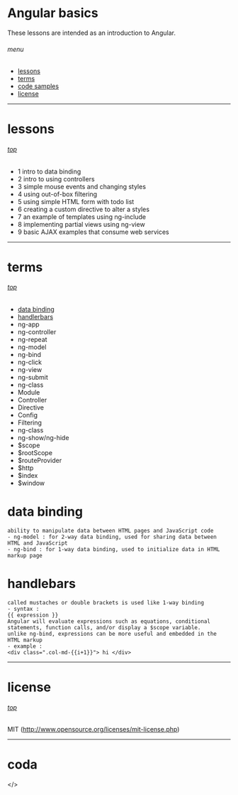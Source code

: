 # Angular basics
These lessons are intended as an introduction to Angular.

###### menu
* [lessons](#lessons)
* [terms](#terms)
* [code samples](#code-snippets)
* [license](#license)


---
# lessons
###### [top](#menu)
- 1 intro to data binding
- 2 intro to using controllers
- 3 simple mouse events and changing styles
- 4 using out-of-box filtering
- 5 using simple HTML form with todo list
- 6 creating a custom directive to alter a styles
- 7 an example of templates using ng-include
- 8 implementing partial views using ng-view
- 9 basic AJAX examples that consume web services


---
# terms
###### [top](#menu)

- [data binding](#data-binding)
- [handlerbars](#handlebars)
- ng-app
- ng-controller
- ng-repeat
- ng-model
- ng-bind
- ng-click
- ng-view
- ng-submit
- ng-class
- Module
- Controller
- Directive
- Config
- Filtering
- ng-class
- ng-show/ng-hide
- $scope
- $rootScope
- $routeProvider
- $http
- $index
- $window

# data binding
```
ability to manipulate data between HTML pages and JavaScript code
- ng-model : for 2-way data binding, used for sharing data between HTML and JavaScript
- ng-bind : for 1-way data binding, used to initialize data in HTML markup page
```
# handlebars
```
called mustaches or double brackets is used like 1-way binding
- syntax : 
{{ expression }}
Angular will evaluate expressions such as equations, conditional statements, function calls, and/or display a $scope variable.
unlike ng-bind, expressions can be more useful and embedded in the HTML markup
- example :
<div class=".col-md-{{i+1}}"> hi </div>
```


---
# license
###### [top](#menu)
MIT (http://www.opensource.org/licenses/mit-license.php)


---
# coda
</>
